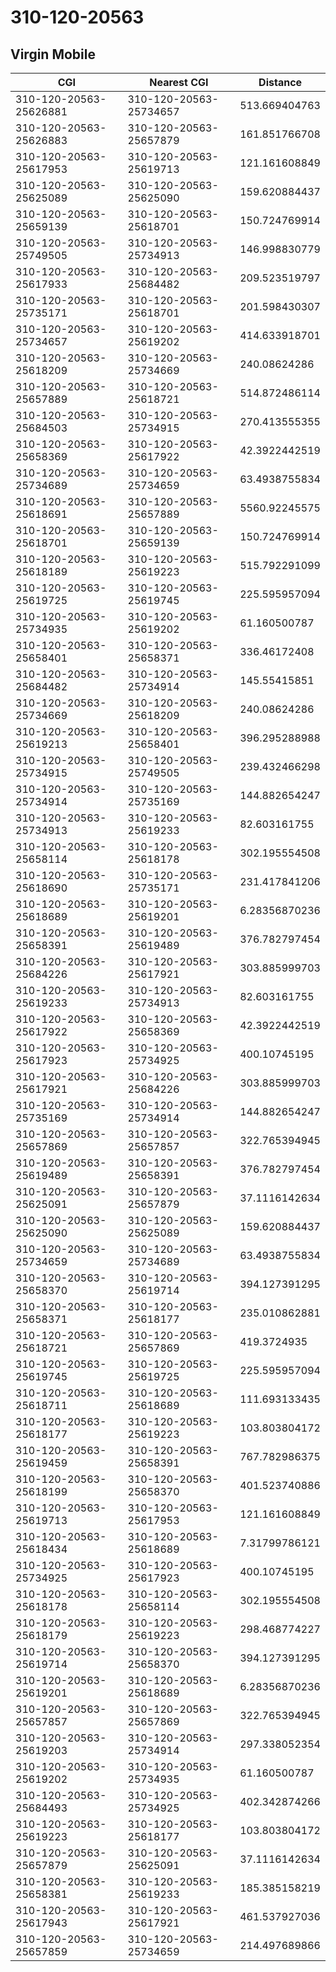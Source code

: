 # 310-120-20563
## Virgin Mobile


| CGI | Nearest CGI | Distance |
|-----|-------------|----------|
| 310-120-20563-25626881 | 310-120-20563-25734657 | 513.669404763 |
| 310-120-20563-25626883 | 310-120-20563-25657879 | 161.851766708 |
| 310-120-20563-25617953 | 310-120-20563-25619713 | 121.161608849 |
| 310-120-20563-25625089 | 310-120-20563-25625090 | 159.620884437 |
| 310-120-20563-25659139 | 310-120-20563-25618701 | 150.724769914 |
| 310-120-20563-25749505 | 310-120-20563-25734913 | 146.998830779 |
| 310-120-20563-25617933 | 310-120-20563-25684482 | 209.523519797 |
| 310-120-20563-25735171 | 310-120-20563-25618701 | 201.598430307 |
| 310-120-20563-25734657 | 310-120-20563-25619202 | 414.633918701 |
| 310-120-20563-25618209 | 310-120-20563-25734669 | 240.08624286 |
| 310-120-20563-25657889 | 310-120-20563-25618721 | 514.872486114 |
| 310-120-20563-25684503 | 310-120-20563-25734915 | 270.413555355 |
| 310-120-20563-25658369 | 310-120-20563-25617922 | 42.3922442519 |
| 310-120-20563-25734689 | 310-120-20563-25734659 | 63.4938755834 |
| 310-120-20563-25618691 | 310-120-20563-25657889 | 5560.92245575 |
| 310-120-20563-25618701 | 310-120-20563-25659139 | 150.724769914 |
| 310-120-20563-25618189 | 310-120-20563-25619223 | 515.792291099 |
| 310-120-20563-25619725 | 310-120-20563-25619745 | 225.595957094 |
| 310-120-20563-25734935 | 310-120-20563-25619202 | 61.160500787 |
| 310-120-20563-25658401 | 310-120-20563-25658371 | 336.46172408 |
| 310-120-20563-25684482 | 310-120-20563-25734914 | 145.55415851 |
| 310-120-20563-25734669 | 310-120-20563-25618209 | 240.08624286 |
| 310-120-20563-25619213 | 310-120-20563-25658401 | 396.295288988 |
| 310-120-20563-25734915 | 310-120-20563-25749505 | 239.432466298 |
| 310-120-20563-25734914 | 310-120-20563-25735169 | 144.882654247 |
| 310-120-20563-25734913 | 310-120-20563-25619233 | 82.603161755 |
| 310-120-20563-25658114 | 310-120-20563-25618178 | 302.195554508 |
| 310-120-20563-25618690 | 310-120-20563-25735171 | 231.417841206 |
| 310-120-20563-25618689 | 310-120-20563-25619201 | 6.28356870236 |
| 310-120-20563-25658391 | 310-120-20563-25619489 | 376.782797454 |
| 310-120-20563-25684226 | 310-120-20563-25617921 | 303.885999703 |
| 310-120-20563-25619233 | 310-120-20563-25734913 | 82.603161755 |
| 310-120-20563-25617922 | 310-120-20563-25658369 | 42.3922442519 |
| 310-120-20563-25617923 | 310-120-20563-25734925 | 400.10745195 |
| 310-120-20563-25617921 | 310-120-20563-25684226 | 303.885999703 |
| 310-120-20563-25735169 | 310-120-20563-25734914 | 144.882654247 |
| 310-120-20563-25657869 | 310-120-20563-25657857 | 322.765394945 |
| 310-120-20563-25619489 | 310-120-20563-25658391 | 376.782797454 |
| 310-120-20563-25625091 | 310-120-20563-25657879 | 37.1116142634 |
| 310-120-20563-25625090 | 310-120-20563-25625089 | 159.620884437 |
| 310-120-20563-25734659 | 310-120-20563-25734689 | 63.4938755834 |
| 310-120-20563-25658370 | 310-120-20563-25619714 | 394.127391295 |
| 310-120-20563-25658371 | 310-120-20563-25618177 | 235.010862881 |
| 310-120-20563-25618721 | 310-120-20563-25657869 | 419.3724935 |
| 310-120-20563-25619745 | 310-120-20563-25619725 | 225.595957094 |
| 310-120-20563-25618711 | 310-120-20563-25618689 | 111.693133435 |
| 310-120-20563-25618177 | 310-120-20563-25619223 | 103.803804172 |
| 310-120-20563-25619459 | 310-120-20563-25658391 | 767.782986375 |
| 310-120-20563-25618199 | 310-120-20563-25658370 | 401.523740886 |
| 310-120-20563-25619713 | 310-120-20563-25617953 | 121.161608849 |
| 310-120-20563-25618434 | 310-120-20563-25618689 | 7.31799786121 |
| 310-120-20563-25734925 | 310-120-20563-25617923 | 400.10745195 |
| 310-120-20563-25618178 | 310-120-20563-25658114 | 302.195554508 |
| 310-120-20563-25618179 | 310-120-20563-25619223 | 298.468774227 |
| 310-120-20563-25619714 | 310-120-20563-25658370 | 394.127391295 |
| 310-120-20563-25619201 | 310-120-20563-25618689 | 6.28356870236 |
| 310-120-20563-25657857 | 310-120-20563-25657869 | 322.765394945 |
| 310-120-20563-25619203 | 310-120-20563-25734914 | 297.338052354 |
| 310-120-20563-25619202 | 310-120-20563-25734935 | 61.160500787 |
| 310-120-20563-25684493 | 310-120-20563-25734925 | 402.342874266 |
| 310-120-20563-25619223 | 310-120-20563-25618177 | 103.803804172 |
| 310-120-20563-25657879 | 310-120-20563-25625091 | 37.1116142634 |
| 310-120-20563-25658381 | 310-120-20563-25619233 | 185.385158219 |
| 310-120-20563-25617943 | 310-120-20563-25617921 | 461.537927036 |
| 310-120-20563-25657859 | 310-120-20563-25734659 | 214.497689866 |
